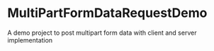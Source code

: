 # MultiPartFormDataRequestDemo
A demo project to post multipart form data with client and server implementation
